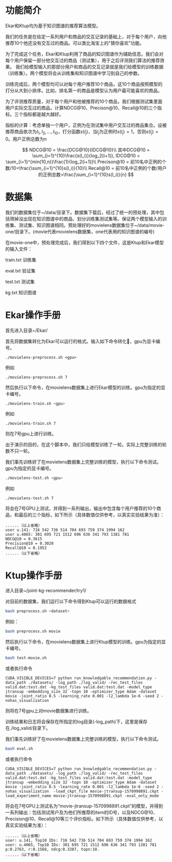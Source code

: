 # 功能简介

Ekar和Ktup均为基于知识图谱的推荐算法模型。

我们的任务是在给定一系列用户和商品的交互记录的基础上，对于每个用户，向他推荐10个他还没有交互过的商品。可以类比淘宝上的"猜你喜欢"功能。

为了完成这个任务，Ekar和Ktup利用了商品的知识图谱作为辅助信息。我们会对每个用户保留一部分他交互过的商品（测试集），用于之后评测我们算法的推荐效果。
我们给模型输入的那部分用户和商品的交互记录就是我们给模型的训练数据（训练集）。两个模型将会从训练集和知识图谱中学习到自己的参数。

训练完成后，两个模型均可以对每个用户推荐10个商品，这10个商品按照模型的打分从大到小排序。比如，排名第一的商品是模型认为用户最可能喜欢的商品。

为了评测推荐质量，对于每个用户和他被推荐的10个商品，我们根据测试集里面用户实际交互过的商品，计算NDCG@10、Precison@10、Recall@10的三个指标。三个指标都是越大越好。

指标的计算：考虑单独一个用户，正例为在测试集中用户交互过的商品集合。设被推荐商品依次为$I_1, I_2, \dots, I_{10}$，打分函数$s(I_j)$，当$I_j$为正例时$s(I_j) = 1$，否则$s(I_j) = 0$。用户正例总数为n

$$
NDCG@10 = \frac{DCG@10}{IDCG@10}\\
其中DCG@10 = \sum_{i=1}^{10}\frac{s(I_i)}{log_2(i+1)}, IDCG@10 = \sum_{i=1}^{min(10,n)}\frac{1}{log_2(i+1)}\\
Precison@10 = 前10名中正例的个数/10=\frac{\sum_{i=1}^{10}s(I_i)}{10}\\
Recall@10 = 前10名中正例的个数/用户的正例总数=\frac{\sum_{i=1}^{10}s(I_i)}{n}
$$


# 数据集

我们的数据集位于~/data/目录下。数据集下载后，经过了统一的预处理，其中包括筛掉没出现在知识图谱中的商品、划分训练集测试集等。保证两个模型输入的训练集、测试集、知识图谱相同。预处理好的movielens数据集位于~/data/movie-one/目录下。(movie代表movielens数据集，one代表用的知识图谱的编号)

在movie-one中，预处理完成后，我们得到以下四个文件，这是Ktup和Ekar模型的输入文件：

train.txt 训练集

eval.txt 验证集

test.txt 测试集

kg.txt 知识图谱

# Ekar操作手册

首先进入目录~/Ekar/

首先将数据集转化为Ekar可以运行的格式。输入如下命令转化，gpu为显卡编号。

```
./movielens-preprocess.sh <gpu>
```

例如

```
./movielens-preprocess.sh 7
```

然后执行以下命令，在movielens数据集上进行Ekar模型的训练。gpu为指定的显卡编号。

```bash
./movielens-train.sh <gpu>
```
例如

```
./movielens-train.sh 7
```

则在7号gpu上进行训练。

出于演示的目的，在这个脚本中，我们只给模型训练了一轮。实际上完整训练的轮数不只一轮。


我们事先训练好了在movielens数据集上完整训练的模型，执行以下命令测试。gpu为指定的显卡编号。


```bash
./movielens-test.sh <gpu>
```

例如

```
./movielens-test.sh 7
```

将会在7号GPU上测试，并得到一系列输出，输出中包含每个用户推荐的10个商品，和最后的三个指标，如下所示（具体数值仅供参考，以真实实验结果为准）：

```
......（以上省略）
user u.141: 716 542 736 514 704 693 759 374 1994 162 
user u.4065: 301 695 721 1512 696 636 341 793 1381 781 
NDCG@10 = 0.3615
Precision@10 = 0.3020
Recall@10 = 0.1952
......（以下省略）

```

# Ktup操作手册

进入目录~/joint-kg-recommender/try1/

对目前的数据集，我们运行以下命令得到Ktup可以运行的数据格式

```bash
bash preprocess.sh <dataset>
```

例如：

```bash
bash preprocess.sh movie
```

然后执行以下命令，在movielens数据集上进行Ktup模型的训练。gpu为指定的显卡编号。

```bash
bash test-movie.sh
```

或者执行命令

```
CUDA_VISIBLE_DEVICES=7 python run_knowledgable_recommendation.py -data_path ./datasets/ -log_path ./log_valid/ -rec_test_files valid.dat:test.dat -kg_test_files valid.dat:test.dat -model_type jtransup -embedding_size 32 -topn 10 -optimizer_type Adam -dataset movie -joint_ratio 0.5 -learning_rate 0.001 -l2_lambda 1e-6 -seed 2 -nohas_visualization
```

则将在7号gpu上对movie数据集进行训练。

训练结果和日志将会保存在所指定的log目录(-log_path)下，这里是保存在./log_valid/目录下。

我们事先训练好了在movielens数据集上完整训练的模型，执行以下命令测试。

```bash
bash eval.sh
```

或者执行命令

```
CUDA_VISIBLE_DEVICES=7 python run_knowledgable_recommendation.py -data_path ./datasets/ -log_path ./log_valid/ -rec_test_files valid.dat:test.dat -kg_test_files valid.dat:test.dat -model_type jtransup -embedding_size 32 -topn 10 -optimizer_type Adam -dataset movie -joint_ratio 0.5 -learning_rate 0.001 -l2_lambda 1e-6 -seed 2 -nohas_visualization  -load_ckpt_file movie-jtransup-1570998891.ckpt -load_experiment_name movie-jtransup-1570998891.ckpt -eval_only_mode
```

将会在7号GPU上测试名为“movie-jtransup-1570998891.ckpt”的模型，并得到一系列输出：包括测试用户及为他们所推荐的item的ID号，以及NDCG@10、Precision@10、Recall@10等三个评价指标。如下所示（具体数值仅供参考，以真实实验结果为准）：

```
......（以上省略）
user: u.141, Top10 IDs: 716 542 736 514 704 693 759 374 1994 162 
user: u.4065, Top10 IDs: 301 695 721 1512 696 636 341 793 1381 781 
p:0.2763, r:0.1568, ndcg:0.3207, topn:10.
......（以下省略）
```

